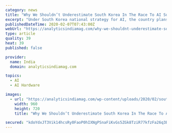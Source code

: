 ```yaml
---
category: news
title: "Why We Shouldn’t Underestimate South Korea In The Race To AI Supremacy"
excerpt: "Under South Korea national strategy for AI, the country plans to leverage its prowess in memory chips to build the world’s most competitive AI chip industry, with new semiconductors having 25 times the processing speed and just one-thousandth the power consumption of existing integrated circuits."
publishedDateTime: 2020-02-07T07:43:00Z
webUrl: "https://analyticsindiamag.com/why-we-shouldnt-underestimate-south-korea-in-the-race-to-ai-supremacy/"
type: article
quality: 39
heat: 39
published: false

provider:
  name: India
  domain: analyticsindiamag.com

topics:
  - AI
  - AI Hardware

images:
  - url: "https://analyticsindiamag.com/wp-content/uploads/2020/02/south-korea-artificial-intelligence.jpg"
    width: 960
    height: 720
    title: "Why We Shouldn’t Underestimate South Korea In The Race To AI Supremacy"

secured: "kdoYdxJT3Vik14hcsRy0FaoP0hIXNgPSnaFiKvGs5ZGk8TziR77kfzFa26q3BVXxJ254birZi3g7xlJ8ORT2AskblGYnwoabodZGO3os0GEK/LhI640pLGik08XgCYTQ7+/aIrii8YZVJHubDRkTKR8LJ/jIuJQI1YbB+Gi6A4KFOTH6jPcyrogSy0RXOgNpj4/80LVRo0O5GbiBcfFi40Ihljw46JF5jOtDUZSyxs1YxyGAPFsU9IQL9WSdKoErgnaplMuCli8Ynks68aCrjfKaZyjNLoKpvbi8XfKZBgqaikcKOLAvhDFcM0Ua/+wu;PHUoEtRDwf8ulmkcLc0vaA=="
---
```


